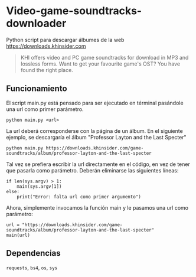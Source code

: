 # Video-game-soundtracks-downloader
Python script para descargar álbumes de la web https://downloads.khinsider.com
> KHI offers video and PC game soundtracks for download in MP3 and lossless forms. Want to get your favourite game's OST? You have found the right place.

## Funcionamiento
El script main.py está pensado para ser ejecutado en términal pasándole una url como primer parámetro. 
```
python main.py <url>
```
La url deberá corresponderse con la página de un álbum. En el siguiente ejemplo, se descargaría el álbum "Professor Layton and the Last Specter"
```
python main.py https://downloads.khinsider.com/game-soundtracks/album/professor-layton-and-the-last-specter
```
Tal vez se prefiera escribir la url directamente en el código, en vez de tener que pasarla como parámetro. Deberán eliminarse las siguientes líneas:
```
if len(sys.argv) > 1:
    main(sys.argv[1])
else:
    print("Error: falta url como primer argumento")
```
Ahora, simplemente invocamos la función main y le pasamos una url como parámetro:
```
url = "https://downloads.khinsider.com/game-soundtracks/album/professor-layton-and-the-last-specter"
main(url)
```

## Dependencias
`requests`, `bs4`, `os`, `sys`
